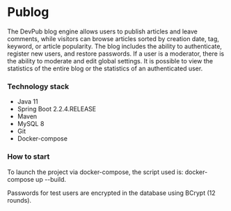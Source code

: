 # Publog
The DevPub blog engine allows users to publish articles and leave comments, while visitors can browse articles sorted by creation date, tag, keyword, or article popularity. The blog includes the ability to authenticate, register new users, and restore passwords. If a user is a moderator, there is the ability to moderate and edit global settings. It is possible to view the statistics of the entire blog or the statistics of an authenticated user.

### Technology stack
- Java 11
- Spring Boot 2.2.4.RELEASE
- Maven
- MySQL 8
- Git
- Docker-compose

### How to start
To launch the project via docker-compose, the script used is: docker-compose up --build.

Passwords for test users are encrypted in the database using BCrypt (12 rounds).
